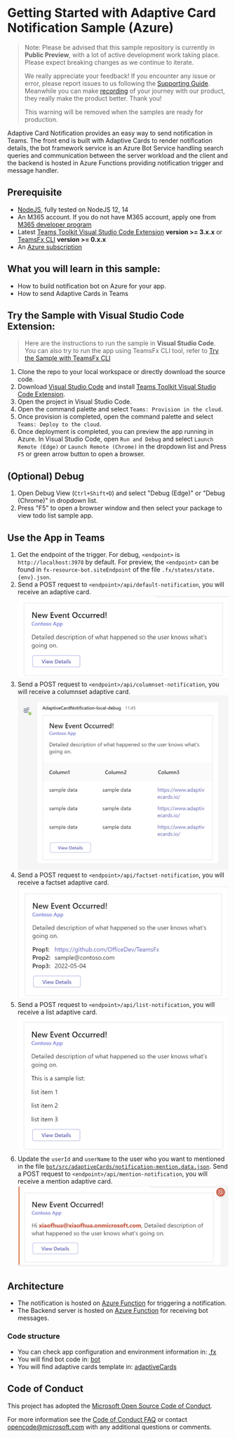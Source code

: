 # Getting Started with Adaptive Card Notification Sample (Azure)

> Note: Please be advised that this sample repository is currently in **Public Preview**, with a lot of active development work taking place. Please expect breaking changes as we continue to iterate. 
> 
> We really appreciate your feedback! If you encounter any issue or error, please report issues to us following the [Supporting Guide](./../SUPPORT.md). Meanwhile you can make [recording](https://aka.ms/teamsfx-record) of your journey with our product, they really make the product better. Thank you!
>  
> This warning will be removed when the samples are ready for production.

Adaptive Card Notification provides an easy way to send notification in Teams. The front end is built with Adaptive Cards to render notification details, the bot framework service is an Azure Bot Service handling search queries and communication between the server workload and the client and the backend is hosted in Azure Functions providing notification trigger and message handler.

## Prerequisite
- [NodeJS](https://nodejs.org/en/), fully tested on NodeJS 12, 14
- An M365 account. If you do not have M365 account, apply one from [M365 developer program](https://developer.microsoft.com/en-us/microsoft-365/dev-program)
- Latest [Teams Toolkit Visual Studio Code Extension](https://aka.ms/teams-toolkit) **version >= 3.x.x** or [TeamsFx CLI](https://aka.ms/teamsfx-cli) **version >= 0.x.x**
- An [Azure subscription](https://azure.microsoft.com/en-us/free/)

## What you will learn in this sample:
- How to build notification bot on Azure for your app.
- How to send Adaptive Cards in Teams

## Try the Sample with Visual Studio Code Extension:
>Here are the instructions to run the sample in **Visual Studio Code**. You can also try to run the app using TeamsFx CLI tool, refer to [Try the Sample with TeamsFx CLI](cli.md)
1. Clone the repo to your local workspace or directly download the source code.
1. Download [Visual Studio Code](https://code.visualstudio.com) and install [Teams Toolkit Visual Studio Code Extension](https://aka.ms/teams-toolkit).
1. Open the project in Visual Studio Code.
1. Open the command palette and select `Teams: Provision in the cloud`. 
1. Once provision is completed, open the command palette and select `Teams: Deploy to the cloud`.
1. Once deployment is completed, you can preview the app running in Azure. In Visual Studio Code, open `Run and Debug` and select `Launch Remote (Edge)` or `Launch Remote (Chrome)` in the dropdown list and Press `F5` or green arrow button to open a browser.

## (Optional) Debug
1. Open Debug View (`Ctrl+Shift+D`) and select "Debug (Edge)" or "Debug (Chrome)" in dropdown list.
1. Press "F5" to open a browser window and then select your package to view todo list sample app. 

## Use the App in Teams
1. Get the endpoint of the trigger. For debug, `<endpoint>` is `http://localhost:3978` by default. For preview, the `<endpoint>` can be found in `fx-resource-bot.siteEndpoint` of the file `.fx/states/state.{env}.json`.
1. Send a POST request to `<endpoint>/api/default-notification`, you will receive an adaptive card.
![default](./images/default.jpg)
1. Send a POST request to `<endpoint>/api/columnset-notification`, you will receive a columnset adaptive card.
![columnset](./images/columnset.jpg)
1. Send a POST request to `<endpoint>/api/factset-notification`, you will receive a factset adaptive card.
![factset](./images/factset.jpg)
1. Send a POST request to `<endpoint>/api/list-notification`, you will receive a list adaptive card.
![list](./images/list.jpg)
1. Update the `userId` and `userName` to the user who you want to mentioned in the file [`bot/src/adaptiveCards/notification-mention.data.json`](bot/src/adaptiveCards/notification-mention.data.json). Send a POST request to `<endpoint>/api/mention-notification`, you will receive a mention adaptive card.
![mention](./images/mention.jpg)

## Architecture
- The notification is hosted on [Azure Function](https://docs.microsoft.com/en-us/azure/azure-functions/) for triggering a notification.
- The Backend server is hosted on [Azure Function](https://docs.microsoft.com/en-us/azure/azure-functions/) for receiving bot messages.

### Code structure
- You can check app configuration and environment information in: [.fx](.fx)
- You will find bot code in: [bot](bot)
- You will find adaptive cards template in: [adaptiveCards](bot/src/adaptiveCards)

## Code of Conduct
This project has adopted the [Microsoft Open Source Code of Conduct](https://opensource.microsoft.com/codeofconduct/).

For more information see the [Code of Conduct FAQ](https://opensource.microsoft.com/codeofconduct/faq/) or
contact [opencode@microsoft.com](mailto:opencode@microsoft.com) with any additional questions or comments.
